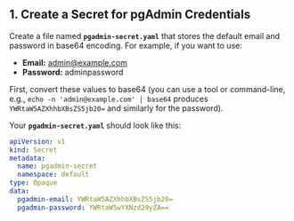 ## 1. **Create a Secret for pgAdmin Credentials**

Create a file named **`pgadmin-secret.yaml`** that stores the default email and password in base64 encoding. For example, if you want to use:

- **Email:** admin@example.com
- **Password:** adminpassword

First, convert these values to base64 (you can use a tool or command-line, e.g., `echo -n 'admin@example.com' | base64` produces `YWRtaW5AZXhhbXBsZS5jb20=` and similarly for the password).

Your **`pgadmin-secret.yaml`** should look like this:

```yaml
apiVersion: v1
kind: Secret
metadata:
  name: pgadmin-secret
  namespace: default
type: Opaque
data:
  pgadmin-email: YWRtaW5AZXhhbXBsZS5jb20=
  pgadmin-password: YWRtaW5wYXNzd29yZA==
```

